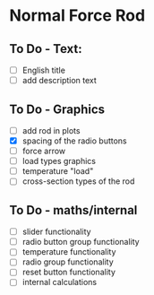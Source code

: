 # Normal Force Rod

## To Do - Text:
- [ ] English title
- [ ] add description text

## To Do - Graphics
- [ ] add rod in plots
- [x] spacing of the radio buttons
- [ ] force arrow
- [ ] load types graphics
- [ ] temperature "load" 
- [ ] cross-section types of the rod

## To Do - maths/internal
- [ ] slider functionality
- [ ] radio button group functionality
- [ ] temperature functionality
- [ ] radio group functionality
- [ ] reset button functionality
- [ ] internal calculations